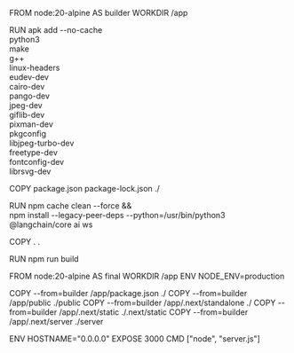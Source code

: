 FROM node:20-alpine AS builder
WORKDIR /app

RUN apk add --no-cache \
    python3 \
    make \
    g++ \
    linux-headers \
    eudev-dev \
    cairo-dev \
    pango-dev \
    jpeg-dev \
    giflib-dev \
    pixman-dev \
    pkgconfig \
    libjpeg-turbo-dev \
    freetype-dev \
    fontconfig-dev \
    librsvg-dev

COPY package.json package-lock.json ./

RUN npm cache clean --force && \
    npm install --legacy-peer-deps --python=/usr/bin/python3 @langchain/core ai ws

COPY . .

RUN npm run build

FROM node:20-alpine AS final
WORKDIR /app
ENV NODE_ENV=production

COPY --from=builder /app/package.json ./
COPY --from=builder /app/public ./public
COPY --from=builder /app/.next/standalone ./
COPY --from=builder /app/.next/static ./.next/static
COPY --from=builder /app/.next/server ./server

ENV HOSTNAME="0.0.0.0"
EXPOSE 3000
CMD ["node", "server.js"]
